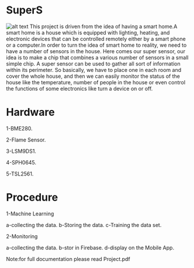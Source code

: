 # SuperS
![alt text](https://static.thenounproject.com/png/421-200.png)
This project is driven from the idea of having a smart home.A smart home is
a house which is equipped with lighting, heating, and electronic devices that
can be controlled remotely either by a smart phone or a computer.In order to
turn the idea of smart home to reality, we need to have a number of sensors
in the house. Here comes our super sensor, our idea is to make a chip that
combines a various number of sensors in a small simple chip. A super sensor
can be used to gather all sort of information within its perimeter. So basically,
we have to place one in each room and cover the whole house, and then we
can easily monitor the status of the house like the temperature, number of
people in the house or even control the functions of some electronics like turn
a device on or off.

# Hardware
1-BME280.

2-Flame Sensor.

3-LSM9DS1.

4-SPH0645.

5-TSL2561.

# Procedure
1-Machine Learning

   a-collecting the data.
   b-Storing the data.
   c-Training the data set.

2-Monitoring

   a-collecting the data.
   b-stor in Firebase.
   d-display on the Mobile App.



Note:for full documentation please read Project.pdf
